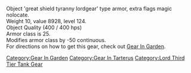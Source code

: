 Object 'great shield tyranny lordgear' type armor, extra flags magic
nolocate.  
Weight 10, value 8928, level 124.  
Object Quality (400 / 400 hps)  
Armor class is 25.  
Modifies armor class by -50 continuous.  
For directions on how to get this gear, check out [Gear In
Garden](:Category:Gear_In_Garden "wikilink").

[Category:Gear In Garden](Category:Gear_In_Garden "wikilink")
[Category:Gear In Tarterus](Category:Gear_In_Tarterus "wikilink")
[Category:Lord Third Tier Tank
Gear](Category:Lord_Third_Tier_Tank_Gear "wikilink")
